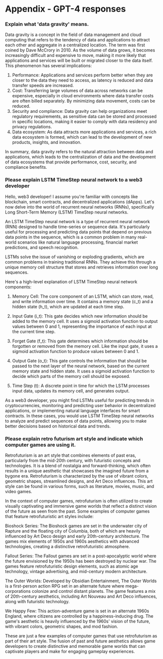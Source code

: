 # Appendix - GPT-4 responses

### Explain what 'data gravity' means.
Data gravity is a concept in the field of data management and cloud computing that refers to the tendency of data and applications to attract each other and aggregate in a centralized location. The term was first coined by Dave McCrory in 2010. As the volume of data grows, it becomes increasingly difficult and expensive to move, making it more likely that applications and services will be built or migrated closer to the data itself. This phenomenon has several implications:

1. Performance: Applications and services perform better when they are closer to the data they need to access, as latency is reduced and data transfer speeds are increased.  
2. Cost: Transferring large volumes of data across networks can be expensive, especially in cloud environments where data transfer costs are often billed separately. By minimizing data movement, costs can be reduced.  
3. Security and compliance: Data gravity can help organizations meet regulatory requirements, as sensitive data can be stored and processed in specific locations, making it easier to comply with data residency and privacy regulations.  
4. Data ecosystem: As data attracts more applications and services, a rich data ecosystem is formed, which can lead to the development of new products, insights, and innovation.

In summary, data gravity refers to the natural attraction between data and applications, which leads to the centralization of data and the development of data ecosystems that provide performance, cost, security, and compliance benefits.

### Please explain LSTM TimeStep neural network to a web3 developer

Hello, web3 developer! I assume you're familiar with concepts like blockchain, smart contracts,
and decentralized applications (dApps).
Let's now delve into the world of recurrent neural networks (RNNs), specifically Long Short-Term Memory
(LSTM) TimeStep neural networks.

An LSTM TimeStep neural network is a type of recurrent neural network (RNN) designed
to handle time-series or sequence data.
It's particularly useful for processing and predicting data points that depend on
previous data points in the sequence,
which is a common problem in many real-world scenarios like natural language processing,
financial market predictions, and speech recognition.

LSTMs solve the issue of vanishing or exploding gradients, which are common problems 
in training traditional RNNs. 
They achieve this through a unique memory cell structure that stores and retrieves 
information over long sequences.

Here's a high-level explanation of LSTM TimeStep neural network components:

1) Memory Cell: The core component of an LSTM, which can store, read, and write information over time. 
It contains a memory state (c_t) and a hidden state (h_t), which are updated at each time step.

2) Input Gate (i_t): This gate decides which new information should be added to the memory cell.
It uses a sigmoid activation function to output values between 0 and 1, representing the importance
of each input at the current time step.

3) Forget Gate (f_t): This gate determines which information should be forgotten or removed from the memory cell. 
Like the input gate, it uses a sigmoid activation function to produce values between 0 and 1.

4) Output Gate (o_t): This gate controls the information that should be passed to the next layer
of the neural network,
based on the current memory state and hidden state. It uses a sigmoid activation function to
decide which parts of the memory cell should be exposed.

5) Time Step (t): A discrete point in time for which the LSTM processes input data, updates
its memory cell, and generates output.

As a web3 developer, you might find LSTMs useful for predicting trends in cryptocurrencies,
monitoring and predicting user behavior in decentralized applications, or implementing natural
language interfaces for smart contracts.
In these cases, you would use LSTM TimeStep neural networks to analyze and predict sequences of
data points, allowing you to make better decisions based on historical data and trends.


### Please explain retro futurism art style and indicate which computer games are using it.
Retrofuturism is an art style that combines elements of past eras, particularly from the mid-20th century, with futuristic concepts and technologies. It is a blend of nostalgia and forward-thinking, which often results in a unique aesthetic that showcases the imagined future from a bygone era. Retrofuturism is characterized by the use of vibrant colors, geometric shapes, streamlined designs, and Art Deco influences. This art style can be found in various forms, such as literature, movies, music, and video games.

In the context of computer games, retrofuturism is often utilized to create visually captivating and immersive game worlds that reflect a distinct vision of the future as seen from the past. Some examples of computer games that feature retrofuturistic art styles include:

Bioshock Series: The Bioshock games are set in the underwater city of Rapture and the floating city of Columbia, both of which are heavily influenced by Art Deco design and early 20th-century architecture. The games mix elements of 1950s and 1960s aesthetics with advanced technologies, creating a distinctive retrofuturistic atmosphere.

Fallout Series: The Fallout games are set in a post-apocalyptic world where the future envisioned by the 1950s has been destroyed by nuclear war. The games feature retrofuturistic design elements, such as atomic age technology, vintage advertising, and mid-century modern architecture.

The Outer Worlds: Developed by Obsidian Entertainment, The Outer Worlds is a first-person action RPG set in an alternate future where mega-corporations colonize and control distant planets. The game features a mix of 20th-century aesthetics, including Art Nouveau and Art Deco influences, along with futuristic technology.

We Happy Few: This action-adventure game is set in an alternate 1960s England, where citizens are controlled by a happiness-inducing drug. The game's aesthetic is heavily influenced by the 1960s' vision of the future, with vibrant colors, geometric shapes, and mod fashion.

These are just a few examples of computer games that use retrofuturism as part of their art style. The fusion of past and future aesthetics allows game developers to create distinctive and memorable game worlds that can captivate players and make for engaging gameplay experiences.
